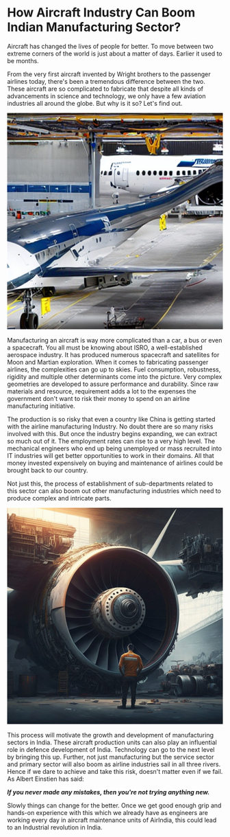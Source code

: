# How Aircraft Industry Can Boom Indian Manufacturing Sector?

Aircraft has changed the lives of people for better. To move between two extreme corners of the world is just about a matter of days. Earlier it used to be months.

From the very first aircraft invented by Wright brothers to the passenger airlines today, there's been a tremendous difference between the two. These aircraft are so complicated to fabricate that despite all kinds of advancements in science and technology, we only have a few aviation industries all around the globe. But why is it so? Let's find out.

![Aircraft Maintenance in India](https://raw.githubusercontent.com/sedhha/md-blogs/main/mechanical/assets/manufacturing-sector-in-india-02.jpeg)

Manufacturing an aircraft is way more complicated than a car, a bus or even a spacecraft. You all must be knowing about ISRO, a well-established aerospace industry. It has produced numerous spacecraft and satellites for Moon and Martian exploration. When it comes to fabricating passenger airlines, the complexities can go up to skies. Fuel consumption, robustness, rigidity and multiple other determinants come into the picture. Very complex geometries are developed to assure performance and durability. Since raw materials and resource, requirement adds a lot to the expenses the government don't want to risk their money to spend on an airline manufacturing initiative.

The production is so risky that even a country like China is getting started with the airline manufacturing Industry. No doubt there are so many risks involved with this. But once the industry begins expanding, we can extract so much out of it. The employment rates can rise to a very high level. The mechanical engineers who end up being unemployed or mass recruited into IT industries will get better opportunities to work in their domains. All that money invested expensively on buying and maintenance of airlines could be brought back to our country.


Not just this, the process of establishment of sub-departments related to this sector can also boom out other manufacturing industries which need to produce complex and intricate parts.

![Aviation Industry in India](https://raw.githubusercontent.com/sedhha/md-blogs/main/mechanical/assets/manufacturing-sector-in-india-01.png)

This process will motivate the growth and development of manufacturing sectors in India. These aircraft production units can also play an influential role in defence development of India. Technology can go to the next level by bringing this up. Further, not just manufacturing but the service sector and primary sector will also boom as airline industries sail in all three rivers. Hence if we dare to achieve and take this risk, doesn't matter even if we fail. As Albert Einstien has said:

***If you never made any mistakes, then you're not trying anything new.***

Slowly things can change for the better. Once we get good enough grip and hands-on experience with this which we already have as engineers are working every day in aircraft maintenance units of AirIndia, this could lead to an Industrial revolution in India.

